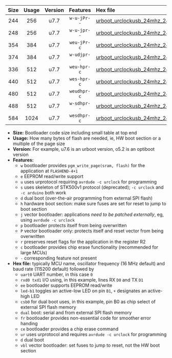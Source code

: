 |Size|Usage|Version|Features|Hex file|
|:-:|:-:|:-:|:-:|:--|
|244|256|u7.7|`w-u-jPr--`|[urboot_urclockusb_24mhz_2400bps_uart0_rxd0_txd1_led+d5_ur_vbl.hex](https://raw.githubusercontent.com/stefanrueger/urboot.hex/main/boards/urclockusb/fcpu_24mhz/2400_bps/urboot_urclockusb_24mhz_2400bps_uart0_rxd0_txd1_led+d5_ur_vbl.hex)|
|248|256|u7.7|`w-u-jpr--`|[urboot_urclockusb_24mhz_2400bps_uart0_rxd0_txd1_led+d5_fr_ur_vbl.hex](https://raw.githubusercontent.com/stefanrueger/urboot.hex/main/boards/urclockusb/fcpu_24mhz/2400_bps/urboot_urclockusb_24mhz_2400bps_uart0_rxd0_txd1_led+d5_fr_ur_vbl.hex)|
|354|384|u7.7|`weu-jPr-c`|[urboot_urclockusb_24mhz_2400bps_uart0_rxd0_txd1_ee_led+d5_fr_ce_ur_vbl.hex](https://raw.githubusercontent.com/stefanrueger/urboot.hex/main/boards/urclockusb/fcpu_24mhz/2400_bps/urboot_urclockusb_24mhz_2400bps_uart0_rxd0_txd1_ee_led+d5_fr_ce_ur_vbl.hex)|
|374|384|u7.7|`w-udjpr--`|[urboot_urclockusb_24mhz_2400bps_uart0_rxd0_txd1_led+d5_csb0_dual_ur_vbl.hex](https://raw.githubusercontent.com/stefanrueger/urboot.hex/main/boards/urclockusb/fcpu_24mhz/2400_bps/urboot_urclockusb_24mhz_2400bps_uart0_rxd0_txd1_led+d5_csb0_dual_ur_vbl.hex)|
|336|512|u7.7|`weu-hpr-c`|[urboot_urclockusb_24mhz_2400bps_uart0_rxd0_txd1_ee_led+d5_fr_ce_ur.hex](https://raw.githubusercontent.com/stefanrueger/urboot.hex/main/boards/urclockusb/fcpu_24mhz/2400_bps/urboot_urclockusb_24mhz_2400bps_uart0_rxd0_txd1_ee_led+d5_fr_ce_ur.hex)|
|440|512|u7.7|`wes-hpr-c`|[urboot_urclockusb_24mhz_2400bps_uart0_rxd0_txd1_ee_led+d5_fr_ce.hex](https://raw.githubusercontent.com/stefanrueger/urboot.hex/main/boards/urclockusb/fcpu_24mhz/2400_bps/urboot_urclockusb_24mhz_2400bps_uart0_rxd0_txd1_ee_led+d5_fr_ce.hex)|
|480|512|u7.7|`weudhpr-c`|[urboot_urclockusb_24mhz_2400bps_uart0_rxd0_txd1_ee_led+d5_csb0_dual_fr_ce_ur.hex](https://raw.githubusercontent.com/stefanrueger/urboot.hex/main/boards/urclockusb/fcpu_24mhz/2400_bps/urboot_urclockusb_24mhz_2400bps_uart0_rxd0_txd1_ee_led+d5_csb0_dual_fr_ce_ur.hex)|
|488|512|u7.7|`w-sdhpr--`|[urboot_urclockusb_24mhz_2400bps_uart0_rxd0_txd1_led+d5_csb0_dual_fr.hex](https://raw.githubusercontent.com/stefanrueger/urboot.hex/main/boards/urclockusb/fcpu_24mhz/2400_bps/urboot_urclockusb_24mhz_2400bps_uart0_rxd0_txd1_led+d5_csb0_dual_fr.hex)|
|584|1024|u7.7|`wesdhpr-c`|[urboot_urclockusb_24mhz_2400bps_uart0_rxd0_txd1_ee_led+d5_csb0_dual_fr_ce.hex](https://raw.githubusercontent.com/stefanrueger/urboot.hex/main/boards/urclockusb/fcpu_24mhz/2400_bps/urboot_urclockusb_24mhz_2400bps_uart0_rxd0_txd1_ee_led+d5_csb0_dual_fr_ce.hex)|

- **Size:** Bootloader code size including small table at top end
- **Usage:** How many bytes of flash are needed, ie, HW boot section or a multiple of the page size
- **Version:** For example, u7.6 is an urboot version, o5.2 is an optiboot version
- **Features:**
  + `w` bootloader provides `pgm_write_page(sram, flash)` for the application at `FLASHEND-4+1`
  + `e` EEPROM read/write support
  + `u` uses urprotocol requiring `avrdude -c urclock` for programming
  + `s` uses skeleton of STK500v1 protocol (deprecated); `-c urclock` and `-c arduino` both work
  + `d` dual boot (over-the-air programming from external SPI flash)
  + `h` hardware boot section: make sure fuses are set for reset to jump to boot section
  + `j` vector bootloader: applications *need to be patched externally*, eg, using `avrdude -c urclock`
  + `p` bootloader protects itself from being overwritten
  + `P` vector bootloader only: protects itself and reset vector from being overwritten
  + `r` preserves reset flags for the application in the register R2
  + `c` bootloader provides chip erase functionality (recommended for large MCUs)
  + `-` corresponding feature not present
- **Hex file:** typically MCU name, oscillator frequency (16 MHz default) and baud rate (115200 default) followed by
  + `uart0` UART number, in this case `0`
  + `rxd0 txd1` I/O using, in this example, lines RX `D0` and TX `D1`
  + `ee` bootloader supports EEPROM read/write
  + `led-b1` toggles an active-low LED on pin `B1`, `+` designates an active-high LED
  + `csb0` for dual boot uses, in this example, pin B0 as chip select of external SPI flash memory
  + `dual` boot: serial and from external SPI flash memory
  + `fr` bootloader provides non-essential code for smoother error handing
  + `ce` bootloader provides a chip erase command
  + `ur` uses urprotocol and requires `avrdude -c urclock` for programming
  + `d` dual boot
  + `vbl` vector bootloader: set fuses to jump to reset, not the HW boot section
